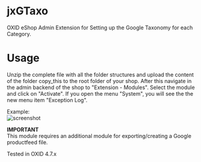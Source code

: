 jxGTaxo
=========

OXID eShop Admin Extension for Setting up the Google Taxonomy for each Category.


Usage
=========
  Unzip the complete file with all the folder structures and upload the content of the folder copy_this to the root folder of your shop.
  After this navigate in the admin backend of the shop to "Extension - Modules". Select the module and click on "Activate".
  If you open the menu "System", you will see the the new menu item "Exception Log".
  
Example:  
![screenshot](https://github.com/job963/jxGTaxo/raw/master/docs/img/edit-taxonomy-rs.png)

**IMPORTANT**  
This module requires an additional module for exporting/creating a Google productfeed file.
  
Tested in OXID 4.7.x
